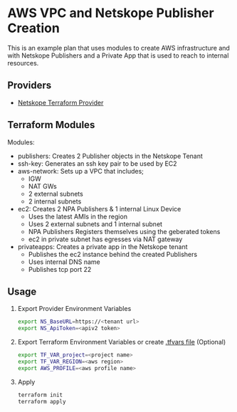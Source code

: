 # AWS VPC and Netskope Publisher Creation
This is an example plan that uses modules to create AWS infrastructure and with Netskope Publishers and a Private App that is used to reach to internal resources.

## Providers

- [Netskope Terraform Provider](https://github.com/netskopeoss/terraform-provider-netskope)


## Terraform Modules

Modules:

- publishers: Creates 2 Publisher objects in the Netskope Tenant
- ssh-key: Generates an ssh key pair to be used by EC2
- aws-network: Sets up a VPC that includes; 
    - IGW
    - NAT GWs
    - 2 external subnets 
    - 2 internal subnets
- ec2: Creates 2 NPA Publishers & 1 internal Linux Device
    - Uses the latest AMIs in the region 
    - Uses 2 external subnets and 1 internal subnet
   - NPA Publishers Registers themselves using the geberated tokens
   - ec2 in private subnet has egresses via NAT gateway
- privateapps: Creates a private app in the Netskope tenant 
    - Publishes the ec2 instance behind the created Publishers
    - Uses internal DNS name
    - Publishes tcp port 22

## Usage

1. Export Provider Environment Variables 
    ```sh 
    export NS_BaseURL=https://<tenant url>
    export NS_ApiToken=<apiv2 token>
    ```

1. Export Terraform Environment Variables  or create [.tfvars file](https://www.terraform.io/language/values/variables#variable-definitions-tfvars-files) (Optional)
    ```sh 
    export TF_VAR_project=<project name>
    export TF_VAR_REGION=<aws region>
    export AWS_PROFILE=<aws profile name>
    ```

1. Apply
    ```sh
    terraform init
    terraform apply
    ```
